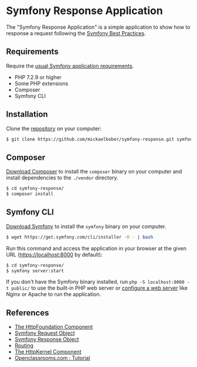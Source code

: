 Symfony Response Application
============

The "Symfony Response Application" is a simple application to show how to response a 
request following the [Symfony Best Practices][1].

Requirements
------------

Require the [usual Symfony application requirements][2].

  * PHP 7.2.9 or higher
  * Some PHP extensions
  * Composer
  * Symfony CLI

Installation
------------

Clone the [repository][3] on your computer:

```bash
$ git clone https://github.com/mickaelbober/symfony-response.git symfony-response
```

Composer
------------

[Download Composer][4] to install the `composer` binary on your computer and install
dependencies to the `./vendor` directory.

```bash
$ cd symfony-response/
$ composer install
```

Symfony CLI
------------

[Download Symfony][5] to install the `symfony` binary on your computer. 

```bash
$ wget https://get.symfony.com/cli/installer -O - | bash
```

Run this command and access the application in your
browser at the given URL (<https://localhost:8000> by default):

```bash
$ cd symfony-response/
$ symfony server:start
```

If you don't have the Symfony binary installed, run `php -S localhost:8000 -t public/`
to use the built-in PHP web server or [configure a web server][6] like Nginx or
Apache to run the application.

References
------------

 * [The HttpFoundation Component][7]
 * [Symfony Request Object][8]
 * [Symfony Response Object][9]
 * [Routing][10]
 * [The HttpKernel Component][11]
 * [Openclassrooms.com : Tutorial][12]

[1]: https://symfony.com/doc/current/best_practices.html
[2]: https://symfony.com/doc/current/setup.html
[3]: https://github.com/mickaelbober/symfony-response
[4]: https://getcomposer.org/download/
[5]: https://symfony.com/download
[6]: https://symfony.com/doc/current/setup/web_server_configuration.html
[7]: https://symfony.com/doc/current/components/http_foundation.html
[8]: https://symfony.com/doc/current/introduction/http_fundamentals.html#symfony-request-object
[9]: https://symfony.com/doc/current/introduction/http_fundamentals.html#symfony-response-object
[10]: https://symfony.com/doc/current/routing.html
[11]: https://symfony.com/doc/current/components/http_kernel.html
[12]: https://openclassrooms.com/fr/courses/5489656-construisez-un-site-web-a-l-aide-du-framework-symfony-4/5489663-realisez-votre-premiere-page
